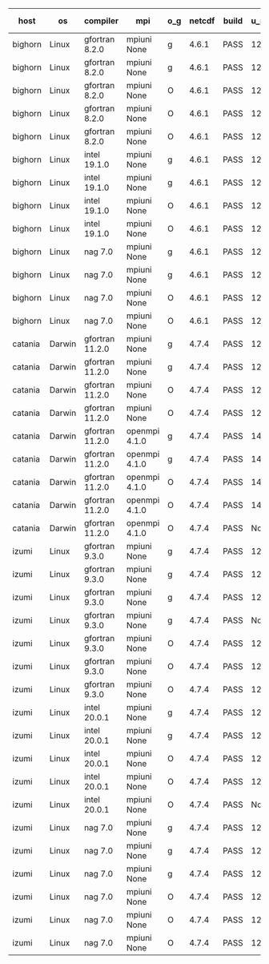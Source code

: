 

| host     | os       | compiler                              | mpi                      | o_g        | netcdf        | build       | u_pass          | u_fail          | s_pass            | s_fail            | e_pass             | e_fail             | nuopc_pass       | nuopc_fail       | artifacts link          |
|----------|----------|---------------------------------------|--------------------------|------------|---------------|-------------|-----------------|-----------------|-------------------|-------------------|--------------------|--------------------|------------------|------------------|-------------------------|
| bighorn | Linux | gfortran 8.2.0 | mpiuni None  | g | 4.6.1  | PASS | 12423 | 0 | 8 | 0 | 44 | 0 | None | None | <a href="https://github.com/esmf-org/esmf-test-artifacts/tree/deb731ff2c6a778d2a766ce4f378e6e10d335513/develop/gfortran/8.2.0/g/mpiuni/None" target="_blank">deb731f</a> | 
| bighorn | Linux | gfortran 8.2.0 | mpiuni None  | g | 4.6.1  | PASS | 12423 | 0 | 8 | 0 | 44 | 0 | None | None | <a href="https://github.com/esmf-org/esmf-test-artifacts/tree/981fb98f59d0551d4613c61e5a89db2c5ae83ffb/develop/gfortran/8.2.0/g/mpiuni/None" target="_blank">981fb98</a> | 
| bighorn | Linux | gfortran 8.2.0 | mpiuni None  | O | 4.6.1  | PASS | 12423 | 0 | 8 | 0 | 44 | 0 | None | None | <a href="https://github.com/esmf-org/esmf-test-artifacts/tree/eb1f8bd6635ac156633b909bcca65dc384735769/develop/gfortran/8.2.0/O/mpiuni/None" target="_blank">eb1f8bd</a> | 
| bighorn | Linux | gfortran 8.2.0 | mpiuni None  | O | 4.6.1  | PASS | 12423 | 0 | 8 | 0 | 44 | 0 | None | None | <a href="https://github.com/esmf-org/esmf-test-artifacts/tree/75b5161b63b043e89cc4e588d93509491d732d2c/develop/gfortran/8.2.0/O/mpiuni/None" target="_blank">75b5161</a> | 
| bighorn | Linux | gfortran 8.2.0 | mpiuni None  | O | 4.6.1  | PASS | 12423 | 0 | 8 | 0 | 44 | 0 | None | None | <a href="https://github.com/esmf-org/esmf-test-artifacts/tree/fd609702df1d52c95839798ab22ec75785f6745d/develop/gfortran/8.2.0/O/mpiuni/None" target="_blank">fd60970</a> | 
| bighorn | Linux | intel 19.1.0 | mpiuni None  | g | 4.6.1  | PASS | 12423 | 0 | 8 | 0 | 44 | 0 | None | None | <a href="https://github.com/esmf-org/esmf-test-artifacts/tree/2ac13c4a02a271b825bb1ba9c3c758902e2998d3/develop/intel/19.1.0/g/mpiuni/None" target="_blank">2ac13c4</a> | 
| bighorn | Linux | intel 19.1.0 | mpiuni None  | g | 4.6.1  | PASS | 12423 | 0 | 8 | 0 | 44 | 0 | None | None | <a href="https://github.com/esmf-org/esmf-test-artifacts/tree/be182926d29e12b22aeff77329369d57ccdb019d/develop/intel/19.1.0/g/mpiuni/None" target="_blank">be18292</a> | 
| bighorn | Linux | intel 19.1.0 | mpiuni None  | O | 4.6.1  | PASS | 12423 | 0 | 8 | 0 | 44 | 0 | None | None | <a href="https://github.com/esmf-org/esmf-test-artifacts/tree/f23bfa3ddb0b21f7cf4972b92db6911c4c3144d7/develop/intel/19.1.0/O/mpiuni/None" target="_blank">f23bfa3</a> | 
| bighorn | Linux | intel 19.1.0 | mpiuni None  | O | 4.6.1  | PASS | 12423 | 0 | 8 | 0 | 44 | 0 | None | None | <a href="https://github.com/esmf-org/esmf-test-artifacts/tree/f395e8017eb502c21b626609302761de08c7a2e5/develop/intel/19.1.0/O/mpiuni/None" target="_blank">f395e80</a> | 
| bighorn | Linux | nag 7.0 | mpiuni None  | g | 4.6.1  | PASS | 12358 | 65 | 8 | 0 | 44 | 0 | None | None | <a href="https://github.com/esmf-org/esmf-test-artifacts/tree/9a90b027136af98ff58b706fba3053e1475fb0d0/develop/nag/7.0/g/mpiuni/None" target="_blank">9a90b02</a> | 
| bighorn | Linux | nag 7.0 | mpiuni None  | g | 4.6.1  | PASS | 12423 | 0 | 8 | 0 | 44 | 0 | None | None | <a href="https://github.com/esmf-org/esmf-test-artifacts/tree/825338b7678cd18797c1bd9def00985fa052b3ad/develop/nag/7.0/g/mpiuni/None" target="_blank">825338b</a> | 
| bighorn | Linux | nag 7.0 | mpiuni None  | O | 4.6.1  | PASS | 12423 | 0 | 8 | 0 | 44 | 0 | None | None | <a href="https://github.com/esmf-org/esmf-test-artifacts/tree/d202c237e272096fd2986e520c80aec8c0f7f120/develop/nag/7.0/O/mpiuni/None" target="_blank">d202c23</a> | 
| bighorn | Linux | nag 7.0 | mpiuni None  | O | 4.6.1  | PASS | 12423 | 0 | 8 | 0 | 44 | 0 | None | None | <a href="https://github.com/esmf-org/esmf-test-artifacts/tree/5be6808846291b45ca42a6bc000982df9518de82/develop/nag/7.0/O/mpiuni/None" target="_blank">5be6808</a> | 
| catania | Darwin | gfortran 11.2.0 | mpiuni None  | g | 4.7.4  | PASS | 12423 | 0 | 8 | 0 | 44 | 0 | None | None | <a href="https://github.com/esmf-org/esmf-test-artifacts/tree/631a82fcc1d8773f5641e42a20e4a212bfbde3e6/develop/gfortran/11.2.0/g/mpiuni/None" target="_blank">631a82f</a> | 
| catania | Darwin | gfortran 11.2.0 | mpiuni None  | g | 4.7.4  | PASS | 12423 | 0 | 8 | 0 | 44 | 0 | None | None | <a href="https://github.com/esmf-org/esmf-test-artifacts/tree/b9e935930be0eae9a93608c6e139a1bb3c01d068/develop/gfortran/11.2.0/g/mpiuni/None" target="_blank">b9e9359</a> | 
| catania | Darwin | gfortran 11.2.0 | mpiuni None  | O | 4.7.4  | PASS | 12423 | 0 | 8 | 0 | 44 | 0 | None | None | <a href="https://github.com/esmf-org/esmf-test-artifacts/tree/9e9576f2a7a99844f7123497ca7d23964590fb2c/develop/gfortran/11.2.0/O/mpiuni/None" target="_blank">9e9576f</a> | 
| catania | Darwin | gfortran 11.2.0 | mpiuni None  | O | 4.7.4  | PASS | 12423 | 0 | 8 | 0 | 44 | 0 | None | None | <a href="https://github.com/esmf-org/esmf-test-artifacts/tree/12f594a2231a9a62b5f997abbcfaeffb01d7ec08/develop/gfortran/11.2.0/O/mpiuni/None" target="_blank">12f594a</a> | 
| catania | Darwin | gfortran 11.2.0 | openmpi 4.1.0  | g | 4.7.4  | PASS | 14083 | 8 | 49 | 0 | 81 | 0 | 47 | 0 | <a href="https://github.com/esmf-org/esmf-test-artifacts/tree/e28462ffdbbcda0c02d21a327965a4415277fa70/develop/gfortran/11.2.0/g/openmpi/4.1.0" target="_blank">e28462f</a> | 
| catania | Darwin | gfortran 11.2.0 | openmpi 4.1.0  | g | 4.7.4  | PASS | 14088 | 3 | 49 | 0 | 81 | 0 | 47 | 0 | <a href="https://github.com/esmf-org/esmf-test-artifacts/tree/86a73034fa4036d014fcae1f51377947d0503196/develop/gfortran/11.2.0/g/openmpi/4.1.0" target="_blank">86a7303</a> | 
| catania | Darwin | gfortran 11.2.0 | openmpi 4.1.0  | O | 4.7.4  | PASS | 14084 | 7 | 49 | 0 | 81 | 0 | 47 | 0 | <a href="https://github.com/esmf-org/esmf-test-artifacts/tree/0f8080b86bae139ae5fdbd92468a72b2d40a36df/develop/gfortran/11.2.0/O/openmpi/4.1.0" target="_blank">0f8080b</a> | 
| catania | Darwin | gfortran 11.2.0 | openmpi 4.1.0  | O | 4.7.4  | PASS | 14088 | 3 | 49 | 0 | 81 | 0 | 47 | 0 | <a href="https://github.com/esmf-org/esmf-test-artifacts/tree/60e6cd2aa13241d7d0f87cc065a525e4dd25beae/develop/gfortran/11.2.0/O/openmpi/4.1.0" target="_blank">60e6cd2</a> | 
| catania | Darwin | gfortran 11.2.0 | openmpi 4.1.0  | O | 4.7.4  | PASS | None | None | None | None | None | None | None | None | <a href="https://github.com/esmf-org/esmf-test-artifacts/tree/97c381cfe1c5977279e23be968177175ca2bd015/develop/gfortran/11.2.0/O/openmpi/4.1.0" target="_blank">97c381c</a> | 
| izumi | Linux | gfortran 9.3.0 | mpiuni None  | g | 4.7.4  | PASS | 12423 | 0 | 8 | 0 | 44 | 0 | None | None | <a href="https://github.com/esmf-org/esmf-test-artifacts/tree/a897927d57e1ee312577328ee21b672950048569/develop/gfortran/9.3.0/g/mpiuni/None" target="_blank">a897927</a> | 
| izumi | Linux | gfortran 9.3.0 | mpiuni None  | g | 4.7.4  | PASS | 12423 | 0 | 8 | 0 | 44 | 0 | None | None | <a href="https://github.com/esmf-org/esmf-test-artifacts/tree/d0ef328f353e3a51c137682098c04d90db99f195/develop/gfortran/9.3.0/g/mpiuni/None" target="_blank">d0ef328</a> | 
| izumi | Linux | gfortran 9.3.0 | mpiuni None  | g | 4.7.4  | PASS | 12423 | 0 | 8 | 0 | 44 | 0 | None | None | <a href="https://github.com/esmf-org/esmf-test-artifacts/tree/ede13141e0d9ca672c49289ff7bb9ec7282b48f1/develop/gfortran/9.3.0/g/mpiuni/None" target="_blank">ede1314</a> | 
| izumi | Linux | gfortran 9.3.0 | mpiuni None  | g | 4.7.4  | PASS | None | None | None | None | None | None | None | None | <a href="https://github.com/esmf-org/esmf-test-artifacts/tree/a897927d57e1ee312577328ee21b672950048569/v8.6.0/gfortran/9.3.0/g/mpiuni/None" target="_blank">a897927</a> | 
| izumi | Linux | gfortran 9.3.0 | mpiuni None  | O | 4.7.4  | PASS | 12423 | 0 | 8 | 0 | 44 | 0 | None | None | <a href="https://github.com/esmf-org/esmf-test-artifacts/tree/38306e522fc450784a0cd97c58355c3ead02dd53/develop/gfortran/9.3.0/O/mpiuni/None" target="_blank">38306e5</a> | 
| izumi | Linux | gfortran 9.3.0 | mpiuni None  | O | 4.7.4  | PASS | 12423 | 0 | 8 | 0 | 44 | 0 | None | None | <a href="https://github.com/esmf-org/esmf-test-artifacts/tree/85dd0a7291ff85da6bb75604ab5a10f570a298a5/develop/gfortran/9.3.0/O/mpiuni/None" target="_blank">85dd0a7</a> | 
| izumi | Linux | gfortran 9.3.0 | mpiuni None  | O | 4.7.4  | PASS | 12423 | 0 | 8 | 0 | 44 | 0 | None | None | <a href="https://github.com/esmf-org/esmf-test-artifacts/tree/81199572b1fe681078d75af39e3f5ab2b2c61368/develop/gfortran/9.3.0/O/mpiuni/None" target="_blank">8119957</a> | 
| izumi | Linux | intel 20.0.1 | mpiuni None  | g | 4.7.4  | PASS | 12423 | 0 | 8 | 0 | 44 | 0 | None | None | <a href="https://github.com/esmf-org/esmf-test-artifacts/tree/5b7fa70fcb000b3794bc613acaea7b5a8f5794e6/develop/intel/20.0.1/g/mpiuni/None" target="_blank">5b7fa70</a> | 
| izumi | Linux | intel 20.0.1 | mpiuni None  | g | 4.7.4  | PASS | 12423 | 0 | 8 | 0 | 44 | 0 | None | None | <a href="https://github.com/esmf-org/esmf-test-artifacts/tree/77460bbe371640b9dafded261fa82cf7cf707ac1/develop/intel/20.0.1/g/mpiuni/None" target="_blank">77460bb</a> | 
| izumi | Linux | intel 20.0.1 | mpiuni None  | O | 4.7.4  | PASS | 12423 | 0 | 8 | 0 | 44 | 0 | None | None | <a href="https://github.com/esmf-org/esmf-test-artifacts/tree/6cb0d43bdfa7d2a74ca40c0db37ed13ba3bd4f7c/develop/intel/20.0.1/O/mpiuni/None" target="_blank">6cb0d43</a> | 
| izumi | Linux | intel 20.0.1 | mpiuni None  | O | 4.7.4  | PASS | 12423 | 0 | 8 | 0 | 44 | 0 | None | None | <a href="https://github.com/esmf-org/esmf-test-artifacts/tree/d90a7d4b14da8d7e21e0e6952a4f3364c80b89a5/develop/intel/20.0.1/O/mpiuni/None" target="_blank">d90a7d4</a> | 
| izumi | Linux | intel 20.0.1 | mpiuni None  | O | 4.7.4  | PASS | None | None | None | None | None | None | None | None | <a href="https://github.com/esmf-org/esmf-test-artifacts/tree/1ab16a4aa9d8d5236e2d6e3e8a8a87153361ffed/develop/intel/20.0.1/O/mpiuni/None" target="_blank">1ab16a4</a> | 
| izumi | Linux | nag 7.0 | mpiuni None  | g | 4.7.4  | PASS | 12423 | 0 | 8 | 0 | 44 | 0 | None | None | <a href="https://github.com/esmf-org/esmf-test-artifacts/tree/59cfad9388819639aa8dc6b1e6dee06aa06898ef/develop/nag/7.0/g/mpiuni/None" target="_blank">59cfad9</a> | 
| izumi | Linux | nag 7.0 | mpiuni None  | g | 4.7.4  | PASS | 12423 | 0 | 8 | 0 | 44 | 0 | None | None | <a href="https://github.com/esmf-org/esmf-test-artifacts/tree/b31b85aa661563c172336dfba2bfb1540f45f263/develop/nag/7.0/g/mpiuni/None" target="_blank">b31b85a</a> | 
| izumi | Linux | nag 7.0 | mpiuni None  | g | 4.7.4  | PASS | 12423 | 0 | 8 | 0 | 44 | 0 | None | None | <a href="https://github.com/esmf-org/esmf-test-artifacts/tree/96ee94feabacbab2f8a7fa02bb6736c7a2781bce/develop/nag/7.0/g/mpiuni/None" target="_blank">96ee94f</a> | 
| izumi | Linux | nag 7.0 | mpiuni None  | O | 4.7.4  | PASS | 12423 | 0 | 8 | 0 | 44 | 0 | None | None | <a href="https://github.com/esmf-org/esmf-test-artifacts/tree/e271f617ebb2979d621b71b630bc2065958908af/develop/nag/7.0/O/mpiuni/None" target="_blank">e271f61</a> | 
| izumi | Linux | nag 7.0 | mpiuni None  | O | 4.7.4  | PASS | 12423 | 0 | 8 | 0 | 44 | 0 | None | None | <a href="https://github.com/esmf-org/esmf-test-artifacts/tree/c4861917cd6d5122d9a6de9af938aa08d872482e/develop/nag/7.0/O/mpiuni/None" target="_blank">c486191</a> | 
| izumi | Linux | nag 7.0 | mpiuni None  | O | 4.7.4  | PASS | 12423 | 0 | 8 | 0 | 44 | 0 | None | None | <a href="https://github.com/esmf-org/esmf-test-artifacts/tree/4fc2077abdd82e5f942fa89d5f6c038215797cd6/develop/nag/7.0/O/mpiuni/None" target="_blank">4fc2077</a> | 
